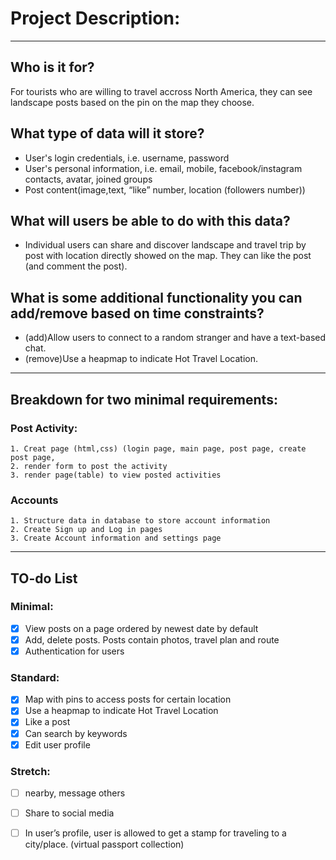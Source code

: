 # Project Description: 
***
## Who is it for?
For tourists who are willing to travel accross North America, they can see landscape posts  based on the pin on the map they choose.  
## What type of data will it store?
- User's login credentials, i.e. username, password
- User's personal information, i.e. email, mobile, facebook/instagram contacts, avatar, joined groups
- Post content(image,text, “like” number, location  (followers number))

## What will users be able to do with this data?
- Individual users can share and discover landscape and travel trip by post with location directly  showed on the map. They can like the post (and comment the post). 
## What is some additional functionality you can add/remove based on time constraints?
- (add)Allow users to connect to a random stranger and have a text-based chat.
- (remove)Use a heapmap to indicate Hot Travel Location.
***
## Breakdown for two minimal requirements:
### Post Activity:
	1. Creat page (html,css) (login page, main page, post page, create post page, 	
    2. render form to post the activity
	3. render page(table) to view posted activities


### Accounts
    1. Structure data in database to store account information
    2. Create Sign up and Log in pages
    3. Create Account information and settings page

***
## TO-do List
### Minimal: 
- [x] View posts on a page ordered by newest date by default
- [x] Add, delete posts. Posts contain photos, travel plan and route
- [x] Authentication for users

### Standard: 
- [x] Map with pins to access posts for certain location
- [x] Use a heapmap to indicate Hot Travel Location
- [x] Like a post
- [x] Can search by keywords
- [x] Edit user profile

### Stretch: 
- [ ] nearby, message others
- [ ] Share to social media
- [ ] In user’s profile, user is allowed to get a stamp for traveling to a city/place. (virtual passport collection)


